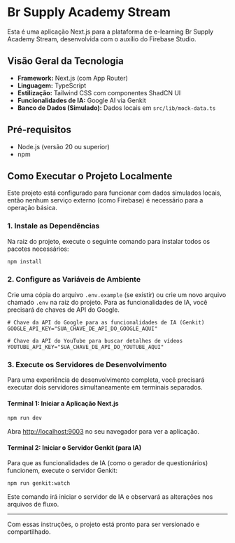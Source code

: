 # Br Supply Academy Stream

Esta é uma aplicação Next.js para a plataforma de e-learning Br Supply Academy Stream, desenvolvida com o auxílio do Firebase Studio.

## Visão Geral da Tecnologia

- **Framework:** Next.js (com App Router)
- **Linguagem:** TypeScript
- **Estilização:** Tailwind CSS com componentes ShadCN UI
- **Funcionalidades de IA:** Google AI via Genkit
- **Banco de Dados (Simulado):** Dados locais em `src/lib/mock-data.ts`

## Pré-requisitos

- Node.js (versão 20 ou superior)
- npm

## Como Executar o Projeto Localmente

Este projeto está configurado para funcionar com dados simulados locais, então nenhum serviço externo (como Firebase) é necessário para a operação básica.

### 1. Instale as Dependências

Na raiz do projeto, execute o seguinte comando para instalar todos os pacotes necessários:

```bash
npm install
```

### 2. Configure as Variáveis de Ambiente

Crie uma cópia do arquivo `.env.example` (se existir) ou crie um novo arquivo chamado `.env` na raiz do projeto. Para as funcionalidades de IA, você precisará de chaves de API do Google.

```.env
# Chave da API do Google para as funcionalidades de IA (Genkit)
GOOGLE_API_KEY="SUA_CHAVE_DE_API_DO_GOOGLE_AQUI"

# Chave da API do YouTube para buscar detalhes de vídeos
YOUTUBE_API_KEY="SUA_CHAVE_DE_API_DO_YOUTUBE_AQUI"
```

### 3. Execute os Servidores de Desenvolvimento

Para uma experiência de desenvolvimento completa, você precisará executar dois servidores simultaneamente em terminais separados.

#### Terminal 1: Iniciar a Aplicação Next.js

```bash
npm run dev
```

Abra [http://localhost:9003](http://localhost:9003) no seu navegador para ver a aplicação.

#### Terminal 2: Iniciar o Servidor Genkit (para IA)

Para que as funcionalidades de IA (como o gerador de questionários) funcionem, execute o servidor Genkit:

```bash
npm run genkit:watch
```

Este comando irá iniciar o servidor de IA e observará as alterações nos arquivos de fluxo.

---

Com essas instruções, o projeto está pronto para ser versionado e compartilhado.